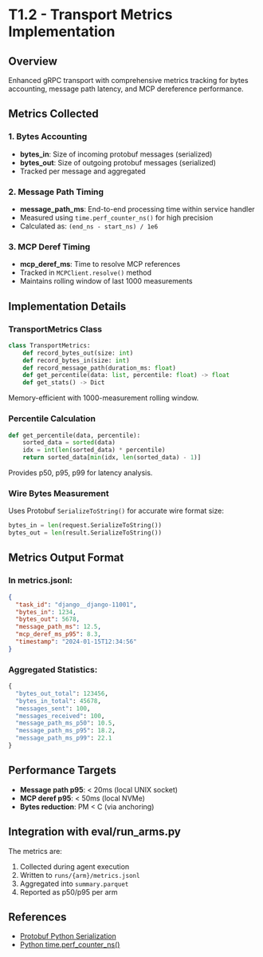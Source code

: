 # T1.2 - Transport Metrics Implementation

## Overview

Enhanced gRPC transport with comprehensive metrics tracking for bytes accounting, message path latency, and MCP dereference performance.

## Metrics Collected

### 1. Bytes Accounting
- **bytes_in**: Size of incoming protobuf messages (serialized)
- **bytes_out**: Size of outgoing protobuf messages (serialized)
- Tracked per message and aggregated

### 2. Message Path Timing
- **message_path_ms**: End-to-end processing time within service handler
- Measured using `time.perf_counter_ns()` for high precision
- Calculated as: `(end_ns - start_ns) / 1e6`

### 3. MCP Deref Timing
- **mcp_deref_ms**: Time to resolve MCP references
- Tracked in `MCPClient.resolve()` method
- Maintains rolling window of last 1000 measurements

## Implementation Details

### TransportMetrics Class

```python
class TransportMetrics:
    def record_bytes_out(size: int)
    def record_bytes_in(size: int)
    def record_message_path(duration_ms: float)
    def get_percentile(data: list, percentile: float) -> float
    def get_stats() -> Dict
```

Memory-efficient with 1000-measurement rolling window.

### Percentile Calculation

```python
def get_percentile(data, percentile):
    sorted_data = sorted(data)
    idx = int(len(sorted_data) * percentile)
    return sorted_data[min(idx, len(sorted_data) - 1)]
```

Provides p50, p95, p99 for latency analysis.

### Wire Bytes Measurement

Uses Protobuf `SerializeToString()` for accurate wire format size:
```python
bytes_in = len(request.SerializeToString())
bytes_out = len(result.SerializeToString())
```

## Metrics Output Format

### In metrics.jsonl:
```json
{
  "task_id": "django__django-11001",
  "bytes_in": 1234,
  "bytes_out": 5678,
  "message_path_ms": 12.5,
  "mcp_deref_ms_p95": 8.3,
  "timestamp": "2024-01-15T12:34:56"
}
```

### Aggregated Statistics:
```python
{
  "bytes_out_total": 123456,
  "bytes_in_total": 45678,
  "messages_sent": 100,
  "messages_received": 100,
  "message_path_ms_p50": 10.5,
  "message_path_ms_p95": 18.2,
  "message_path_ms_p99": 22.1
}
```

## Performance Targets

- **Message path p95**: < 20ms (local UNIX socket)
- **MCP deref p95**: < 50ms (local NVMe)
- **Bytes reduction**: PM < C (via anchoring)

## Integration with eval/run_arms.py

The metrics are:
1. Collected during agent execution
2. Written to `runs/{arm}/metrics.jsonl`
3. Aggregated into `summary.parquet`
4. Reported as p50/p95 per arm

## References

- [Protobuf Python Serialization](https://protobuf.dev/reference/python/python-generated/#fields)
- [Python time.perf_counter_ns()](https://docs.python.org/3/library/time.html#time.perf_counter_ns)